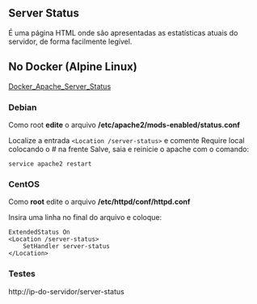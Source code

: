## Server Status

É uma página HTML onde são apresentadas as estatísticas atuais do servidor, de forma facilmente legível.

## No Docker (Alpine Linux)
[Docker_Apache_Server_Status](https://github.com/paulo-correia/Docker_Apache_Server_Status)

### Debian
Como root **edite** o arquivo **/etc/apache2/mods-enabled/status.conf**

Localize a entrada `<Location /server-status>` e comente Require local colocando o # na frente
Salve, saia e reinicie o apache com o comando:

`service apache2 restart`

### CentOS

Como **root** edite o arquivo **/etc/httpd/conf/httpd.conf**

 Insira uma linha no final do arquivo e coloque:
 ```
ExtendedStatus On
 <Location /server-status>
     SetHandler server-status
 </Location>
```

### Testes

http://ip-do-servidor/server-status


